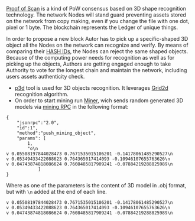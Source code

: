 [Proof of Scan](https://3dpass.org/proof_of_scan.html) is a kind of PoW consensus based on 3D shape recognition technology. The network Nodes will stand guard preventing assets stored on the network from copy making, even if you change the file with one dot, pixel or 1 byte. The blockchain represents the Ledger of unique things.

In order to propose a new block Autor has to pick up a specific-shaped 3D object all the Nodes on the network can recognize and verify. By means of comparing their [HASH IDs](https://3dpass.org/features.html#3D_object_recognition), the Nodes can reject the same shaped objects. Because of the computing power needs for recognition as well as for picking up the objects, Authors are getting engaged enough to take Authority to vote for the longest chain and maintain the network, including users assets authenticity check.

- [p3d](https://github.com/3Dpass/p3d) tool is used for 3D objects recognition. It leverages [Grid2d](https://3dpass.org/grid2d.html) recognition algorithm. 
- On order to start mining run [Miner](https://github.com/3Dpass/miner), wich sends random generated 3D models via [mining RPC](https://github.com/3Dpass/3DP/blob/dev/nodes/poscan-consensus/src/mining_rpc.rs) in the following format: 

```
{
    "jsonrpc":"2.0",
    "id":1",
    "method":"push_mining_object",
    "params": [
        1,
        "o\n
v 0.05508197844028473 0.7671535015106201 -0.14178061485290527\n
v 0.05349433422088623 0.764365017414093 -0.10946107655763626\n
v 0.04743874818086624 0.7608485817909241 -0.07884219288825989\n
            ]
}
```
Where as one of the parameters is the content of 3D model in .obj format, but with `\n` added at the end of each line. 
```
v 0.05508197844028473 0.7671535015106201 -0.14178061485290527\n
v 0.05349433422088623 0.764365017414093 -0.10946107655763626\n
v 0.04743874818086624 0.7608485817909241 -0.07884219288825989\n
```


